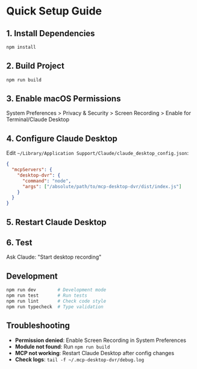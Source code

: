 # Quick Setup Guide

## 1. Install Dependencies
```bash
npm install
```

## 2. Build Project
```bash
npm run build
```

## 3. Enable macOS Permissions
System Preferences > Privacy & Security > Screen Recording > Enable for Terminal/Claude Desktop

## 4. Configure Claude Desktop
Edit `~/Library/Application Support/Claude/claude_desktop_config.json`:
```json
{
  "mcpServers": {
    "desktop-dvr": {
      "command": "node",
      "args": ["/absolute/path/to/mcp-desktop-dvr/dist/index.js"]
    }
  }
}
```

## 5. Restart Claude Desktop

## 6. Test
Ask Claude: "Start desktop recording"

## Development
```bash
npm run dev        # Development mode
npm run test       # Run tests
npm run lint       # Check code style
npm run typecheck  # Type validation
```

## Troubleshooting
- **Permission denied**: Enable Screen Recording in System Preferences
- **Module not found**: Run `npm run build`
- **MCP not working**: Restart Claude Desktop after config changes
- **Check logs**: `tail -f ~/.mcp-desktop-dvr/debug.log`